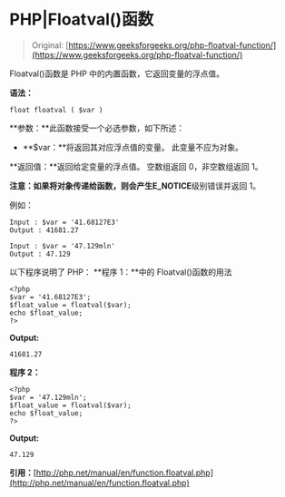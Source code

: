 # PHP|Floatval()函数

> Original: [https://www.geeksforgeeks.org/php-floatval-function/](https://www.geeksforgeeks.org/php-floatval-function/)

Floatval()函数是 PHP 中的内置函数，它返回变量的浮点值。

**语法：**

```
float floatval ( $var )

```

**参数：**此函数接受一个必选参数，如下所述：

*   **$var：**将返回其对应浮点值的变量。 此变量不应为对象。

**返回值：**返回给定变量的浮点值。 空数组返回 0，非空数组返回 1。

**注意：**如果将对象传递给函数，则会产生**E_NOTICE**级别错误并返回 1。

例如：

```
Input : $var = '41.68127E3'
Output : 41681.27

Input : $var = '47.129mln'
Output : 47.129

```

以下程序说明了 PHP：
**程序 1：**中的 Floatval()函数的用法

```
<?php
$var = '41.68127E3';
$float_value = floatval($var);
echo $float_value;
?>
```

**Output:**

```
41681.27

```

**程序 2：**

```
<?php
$var = '47.129mln';
$float_value = floatval($var);
echo $float_value;
?>
```

**Output:**

```
47.129

```

**引用：**[http://php.net/manual/en/function.floatval.php](http://php.net/manual/en/function.floatval.php)